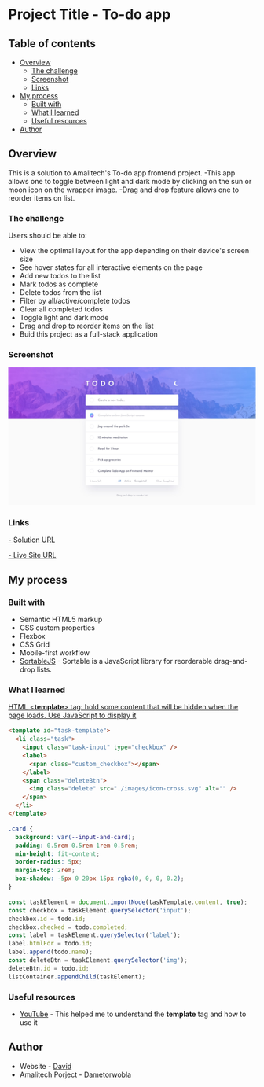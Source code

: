 # Project Title - To-do app

## Table of contents

- [Overview](#overview)
  - [The challenge](#the-challenge)
  - [Screenshot](#screenshot)
  - [Links](#links)
- [My process](#my-process)
  - [Built with](#built-with)
  - [What I learned](#what-i-learned)
  - [Useful resources](#useful-resources)
- [Author](#author)



## Overview
This is a solution to Amalitech's To-do app frontend project.
 -This app allows one to toggle between light and dark mode by clicking on the 
 sun or moon icon on the wrapper image.
 -Drag and drop feature allows one to reorder items on list. 

### The challenge

Users should be able to:

- View the optimal layout for the app depending on their device's screen size
- See hover states for all interactive elements on the page
- Add new todos to the list
- Mark todos as complete
- Delete todos from the list
- Filter by all/active/complete todos
- Clear all completed todos
- Toggle light and dark mode
- Drag and drop to reorder items on the list
- Buid this project as a full-stack application

### Screenshot

![Desktop](./design/desktop-design-light.jpg)

### Links

[- Solution URL ](https://github.com/dametorwobla/to-do_app)

[- Live Site URL](https://amalitechtodoapp.netlify.app)

## My process

### Built with

- Semantic HTML5 markup
- CSS custom properties
- Flexbox
- CSS Grid
- Mobile-first workflow
- [SortableJS](https://github.com/SortableJS/Sortable/) - Sortable is a JavaScript library for reorderable drag-and-drop lists.

### What I learned

[HTML <**template**> tag: hold some content that will be hidden when the page loads. Use JavaScript to display it](https://developer.mozilla.org/en-US/docs/Web/HTML/Element/template)

```html
<template id="task-template">
  <li class="task">
    <input class="task-input" type="checkbox" />
    <label>
      <span class="custom_checkbox"></span>
    </label>
    <span class="deleteBtn">
      <img class="delete" src="./images/icon-cross.svg" alt="" />
    </span>
  </li>
</template>
```

```css
.card {
  background: var(--input-and-card);
  padding: 0.5rem 0.5rem 1rem 0.5rem;
  min-height: fit-content;
  border-radius: 5px;
  margin-top: 2rem;
  box-shadow: -5px 0 20px 15px rgba(0, 0, 0, 0.2);
}
```

```js
const taskElement = document.importNode(taskTemplate.content, true);
const checkbox = taskElement.querySelector('input');
checkbox.id = todo.id;
checkbox.checked = todo.completed;
const label = taskElement.querySelector('label');
label.htmlFor = todo.id;
label.append(todo.name);
const deleteBtn = taskElement.querySelector('img');
deleteBtn.id = todo.id;
listContainer.appendChild(taskElement);
```

### Useful resources

- [YouTube](https://www.youtube.com/watch?v=W7FaYfuwu70&t=1252s) - This helped me to understand the **template** tag and how to use it

## Author

- Website - [David](https://amalitechtodoapp.netlify.app)
- Amalitech Porject - [Dametorwobla](https://www.github.com/dametorwobla/to-do_app/)
